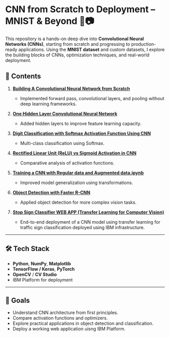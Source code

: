 # CNN from Scratch to Deployment – MNIST & Beyond 🧠📷

This repository is a hands-on deep dive into **Convolutional Neural Networks (CNNs)**, starting from scratch and progressing to production-ready applications. Using the **MNIST dataset** and custom datasets, I explore the building blocks of CNNs, optimization techniques, and real-world deployment.

## 📂 Contents
1. [**Building A Convolutional Neural Network from Scratch** ](https://github.com/Lubula/MNIST-CNN-From-Scratch-to-Production/blob/main/1.%20Building%20A%20Convolutional%20Neural%20Network%20from%20Scratch.ipynb)
   - Implemented forward pass, convolutional layers, and pooling without deep learning frameworks.
   
2. [**One Hidden Layer Convolutional Neural Network**](https://github.com/Lubula/MNIST-CNN-From-Scratch-to-Production/blob/main/2.%20One%20Hidden%20Layer%20Convolutional%20Neural%20Network.ipynb)  
   - Added hidden layers to improve feature learning capacity.

3. [**Digit Classification with Softmax Activation Function Using CNN**](https://github.com/Lubula/MNIST-CNN-From-Scratch-to-Production/blob/main/3.%20Digit%20Classification%20with%20Softmax%20Activation%20function%20Using%20CNN.ipynb)  
   - Multi-class classification using Softmax.

4. [**Rectified Linear Unit (ReLU) vs Sigmoid Activation in CNN** ](https://github.com/Lubula/MNIST-CNN-From-Scratch-to-Production/blob/main/4.%20Rectified%20Linear%20Unit%20ReLU%20vs%20Sigmoid%20using%20CNN.ipynb) 
   - Comparative analysis of activation functions.

5. [**Training a CNN with Regular data and Augmented data.ipynb**](https://github.com/Lubula/MNIST-CNN-From-Scratch-to-Production/blob/main/5.%20Training%20a%20CNN%20with%20Regular%20data%20and%20Augmented%20data.ipynb)
   - Improved model generalization using transformations.

6. [**Object Detection with Faster R-CNN**](https://github.com/Lubula/MNIST-CNN-From-Scratch-to-Production/blob/main/6.%20Object%20detection%20with%20Faster%20R-CNN.ipynb) 
   - Applied object detection for more complex vision tasks.

7. [**Stop Sign Classifier WEB APP (Transfer Learning for Computer Vision)**](https://github.com/Lubula/MNIST-CNN-From-Scratch-to-Production/blob/main/7.%20Stop%20Sign%20Classifier%20WEB%20APP(Transfer%20Learning%20for%20Computer%20Vision).ipynb)
   - End-to-end deployment of a CNN model using transfer learning for traffic sign classification deployed using IBM infrastructure.

---

## 🛠 Tech Stack
- **Python**, **NumPy**, **Matplotlib**
- **TensorFlow / Keras**, **PyTorch**
- **OpenCV** / **CV Studio**
- IBM Platform for deployment
---

## 🎯 Goals
- Understand CNN architecture from first principles.
- Compare activation functions and optimizers.
- Explore practical applications in object detection and classification.
- Deploy a working web application uisng IBM Platform.

